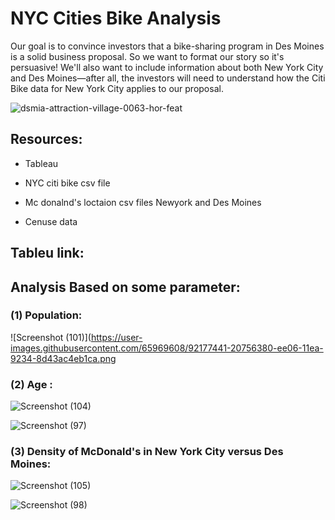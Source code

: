 # NYC Cities Bike Analysis



Our goal is to convince investors that a bike-sharing program in Des Moines is a solid business proposal. So we want to format our story so it's persuasive! We'll also want to include information about both New York City and Des Moines—after all, the investors will need to understand how the Citi Bike data for New York City applies to our proposal.



![dsmia-attraction-village-0063-hor-feat](https://user-images.githubusercontent.com/65969608/92177190-a2b15800-ee05-11ea-83ed-89c75957db85.jpg)




## Resources:


*  Tableau

*  NYC citi bike csv file

*  Mc donalnd's loctaion csv files  Newyork and Des Moines

*   Cenuse data

## Tableu link:



##  Analysis Based on some parameter:



### (1) Population:

![Screenshot (101)](https://user-images.githubusercontent.com/65969608/92177441-20756380-ee06-11ea-9234-8d43ac4eb1ca.png


### (2) Age :


![Screenshot (104)](https://user-images.githubusercontent.com/65969608/92180588-0723e580-ee0d-11ea-9805-667dd1b08d50.png)


![Screenshot (97)](https://user-images.githubusercontent.com/65969608/92180699-49e5bd80-ee0d-11ea-9e44-a9dd66142a07.png)



### (3) Density of McDonald's in New York City versus Des Moines:



![Screenshot (105)](https://user-images.githubusercontent.com/65969608/92181006-e8721e80-ee0d-11ea-9619-aec6932c25d0.png)



![Screenshot (98)](https://user-images.githubusercontent.com/65969608/92181073-0b9cce00-ee0e-11ea-942b-3c616d51721d.png)
